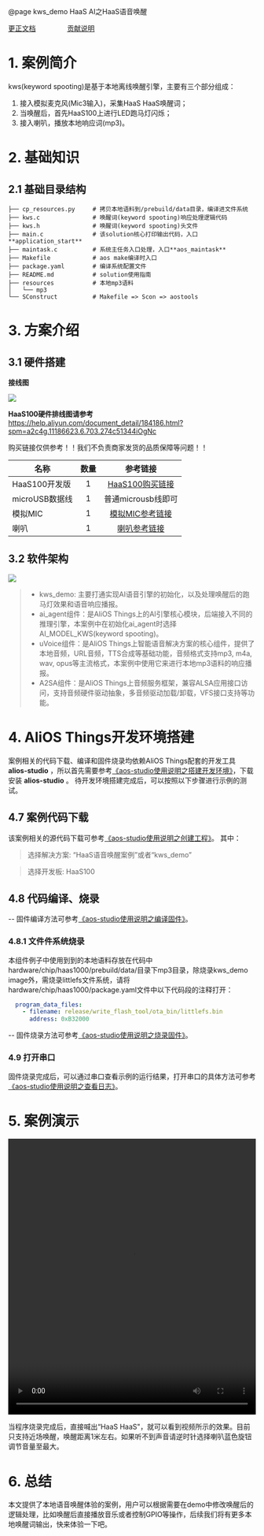 @page kws_demo HaaS AI之HaaS语音唤醒

[更正文档](https://gitee.com/alios-things/kws_demo/edit/master/README.md) &emsp;&emsp;&emsp;&emsp; [贡献说明](https://g.alicdn.com/alios-things-3.3/doc/contribute_doc.html)

# 1. 案例简介
kws(keyword spooting)是基于本地离线唤醒引擎，主要有三个部分组成：
1. 接入模拟麦克风(Mic3输入)，采集HaaS HaaS唤醒词；
2. 当唤醒后，首先HaaS100上进行LED跑马灯闪烁；
3. 接入喇叭，播放本地响应词(mp3)。


# 2. 基础知识
## 2.1 基础目录结构
```tree
├── cp_resources.py     # 拷贝本地语料到/prebuild/data目录，编译进文件系统
├── kws.c               # 唤醒词(keyword spooting)响应处理逻辑代码
├── kws.h               # 唤醒词(keyword spooting)头文件
├── main.c              # 该solution核心打印输出代码，入口**application_start**
├── maintask.c          # 系统主任务入口处理，入口**aos_maintask**
├── Makefile            # aos make编译时入口
├── package.yaml        # 编译系统配置文件
├── README.md           # solution使用指南
├── resources           # 本地mp3语料
│   └── mp3
└── SConstruct          # Makefile => Scon => aostools
```

# 3. 方案介绍
## 3.1 硬件搭建
**接线图**
<div align=left display=flex>
    <img src="https://img.alicdn.com/imgextra/i3/O1CN01T0U0jL28B2pYA09qL_!!6000000007893-2-tps-972-674.png"  style="max-width:600px;" />
</div>

**HaaS100硬件排线图请参考**
https://help.aliyun.com/document_detail/184186.html?spm=a2c4g.11186623.6.703.274c51344iOgNc

购买链接仅供参考！！我们不负责商家发货的品质保障等问题！！

| 名称        |   数量   |  参考链接  |
| ------  | :-----:  | :----:  |
| HaaS100开发版 | 1 |   [HaaS100购买链接](https://detail.tmall.com/item.htm?spm=a220m.1000858.1000725.2.38a23a98TnoFxv&id=627354125244&user_id=4160407286&cat_id=2&is_b=1&rn=bb0ed71a917987289b7d66f1803f4efc)     |
| microUSB数据线        |   1   |   普通microusb线即可   |
| 模拟MIC        |    1    |  [模拟MIC参考链接](https://item.taobao.com/item.htm?spm=a1z09.2.0.0.795a2e8drZ42nl&id=583316469629&_u=531h6c618fe)  |
| 喇叭        |   1   |   [喇叭参考链接](https://item.taobao.com/item.htm?spm=a1z09.2.0.0.6c4e2e8de1Ubch&id=564311744050&_u=ob3iuit4288)   |


## 3.2 软件架构
<div align=left display=flex>
    <img src="https://img.alicdn.com/imgextra/i2/O1CN016gzTt31mgGHLJEzSi_!!6000000004983-2-tps-664-446.png"  style="max-width:600px;" />
</div>

> * kws_demo: 主要打通实现AI语音引擎的初始化，以及处理唤醒后的跑马灯效果和语音响应播报。
> * ai_agent组件：是AliOS Things上的AI引擎核心模块，后端接入不同的推理引擎，本案例中在初始化ai_agent时选择AI_MODEL_KWS(keyword spooting)。
> * uVoice组件：是AliOS Things上智能语音解决方案的核心组件，提供了本地音频，URL音频，TTS合成等基础功能，音频格式支持mp3, m4a, wav, opus等主流格式，本案例中使用它来进行本地mp3语料的响应播报。
> * A2SA组件：是AliOS Things上音频服务框架，兼容ALSA应用接口访问，支持音频硬件驱动抽象，多音频驱动加载/卸载，VFS接口支持等功能。

# 4. AliOS Things开发环境搭建
案例相关的代码下载、编译和固件烧录均依赖AliOS Things配套的开发工具 **alios-studio** ，所以首先需要参考[《aos-studio使用说明之搭建开发环境》](https://g.alicdn.com/alios-things-3.3/doc/setup_env.html)，下载安装 **alios-studio** 。
待开发环境搭建完成后，可以按照以下步骤进行示例的测试。

## 4.7 案例代码下载
该案例相关的源代码下载可参考[《aos-studio使用说明之创建工程》](https://g.alicdn.com/alios-things-3.3/doc/create_project.html)。
其中：
> 选择解决方案: “HaaS语音唤醒案例”或者“kws_demo”

> 选择开发板: HaaS100

## 4.8 代码编译、烧录
-- 固件编译方法可参考[《aos-studio使用说明之编译固件》](https://g.alicdn.com/alios-things-3.3/doc/build_project.html)。

### 4.8.1 文件件系统烧录
本组件例子中使用到到的本地语料存放在代码中hardware/chip/haas1000/prebuild/data/目录下mp3目录，除烧录kws_demo image外，需烧录littlefs文件系统，请将hardware/chip/haas1000/package.yaml文件中以下代码段的注释打开：

```yaml
  program_data_files:
    - filename: release/write_flash_tool/ota_bin/littlefs.bin
      address: 0xB32000
```

-- 固件烧录方法可参考[《aos-studio使用说明之烧录固件》](https://g.alicdn.com/alios-things-3.3/doc/burn_image.html)。

### 4.9 打开串口

固件烧录完成后，可以通过串口查看示例的运行结果，打开串口的具体方法可参考[《aos-studio使用说明之查看日志》](https://g.alicdn.com/alios-things-3.3/doc/view_log.html)。

# 5. 案例演示
<video width="100%" height="560"  controls="controls" src="https://cloud.video.taobao.com//play/u/3903519387/p/2/e/6/t/1/312916213915.mp4"></video>

当程序烧录完成后，直接喊出“HaaS HaaS"，就可以看到视频所示的效果。目前只支持近场唤醒，唤醒距离1米左右。如果听不到声音请逆时针选择喇叭蓝色旋钮调节音量至最大。

# 6. 总结
本文提供了本地语音唤醒体验的案例，用户可以根据需要在demo中修改唤醒后的逻辑处理，比如唤醒后直接播放音乐或者控制GPIO等操作，后续我们将有更多本地唤醒词输出，快来体验一下吧。
